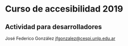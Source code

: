 # Curso de accesibilidad 2019

## Actividad para desarrolladores

José Federico González 
jfgonzalez@cespi.unlp.edu.ar